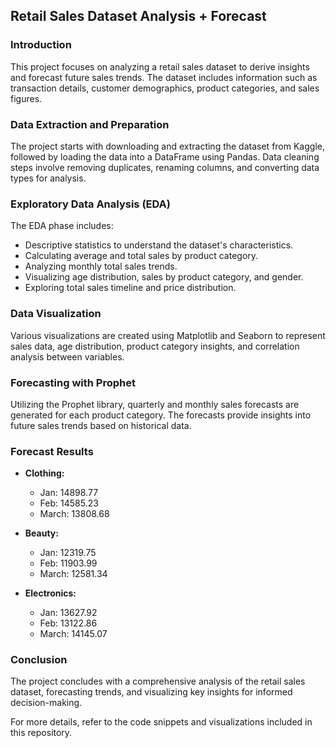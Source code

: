 ## Retail Sales Dataset Analysis + Forecast

### Introduction
This project focuses on analyzing a retail sales dataset to derive insights and forecast future sales trends. The dataset includes information such as transaction details, customer demographics, product categories, and sales figures.

### Data Extraction and Preparation
The project starts with downloading and extracting the dataset from Kaggle, followed by loading the data into a DataFrame using Pandas. Data cleaning steps involve removing duplicates, renaming columns, and converting data types for analysis.

### Exploratory Data Analysis (EDA)
The EDA phase includes:
- Descriptive statistics to understand the dataset's characteristics.
- Calculating average and total sales by product category.
- Analyzing monthly total sales trends.
- Visualizing age distribution, sales by product category, and gender.
- Exploring total sales timeline and price distribution.

### Data Visualization
Various visualizations are created using Matplotlib and Seaborn to represent sales data, age distribution, product category insights, and correlation analysis between variables.

### Forecasting with Prophet
Utilizing the Prophet library, quarterly and monthly sales forecasts are generated for each product category. The forecasts provide insights into future sales trends based on historical data.

### Forecast Results
- **Clothing:**
  - Jan: 14898.77
  - Feb: 14585.23
  - March: 13808.68

- **Beauty:**
  - Jan: 12319.75
  - Feb: 11903.99
  - March: 12581.34

- **Electronics:**
  - Jan: 13627.92
  - Feb: 13122.86
  - March: 14145.07

### Conclusion
The project concludes with a comprehensive analysis of the retail sales dataset, forecasting trends, and visualizing key insights for informed decision-making.

For more details, refer to the code snippets and visualizations included in this repository.
